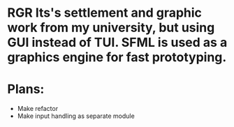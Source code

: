 # RGR Its's settlement and graphic work from my university, but using GUI instead of TUI. SFML is used as a graphics engine for fast prototyping. 

# Plans:
* Make refactor 
* Make input handling as separate module
